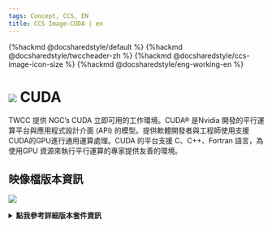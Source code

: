 ```yaml
---
tags: Concept, CCS, EN
title: CCS Image-CUDA | en
---
```


{%hackmd @docsharedstyle/default %}
{%hackmd @docsharedstyle/twccheader-zh %}
{%hackmd @docsharedstyle/ccs-image-icon-size %}
{%hackmd @docsharedstyle/eng-working-en %}

# <img class="ccsimgicon" src="https://cos.twcc.ai/SYS-MANUAL/uploads/upload_6b3382d3255e279896320ff106a1565d.png"> CUDA

TWCC 提供 NGC’s CUDA 立即可用的工作環境。CUDA® 是Nvidia 開發的平行運算平台與應用程式設計介面 (API) 的模型。提供軟體開發者與工程師使用支援CUDA的GPU進行通用運算處理。CUDA 的平台支援 C、C++、Fortran 語言，為使用GPU 資源來執行平行運算的專家提供友善的環境。

## <i class="fa fa-sticky-note" aria-hidden="true"></i> <span class="ccsimglist">映像檔版本資訊</span> 


![](https://cos.twcc.ai/SYS-MANUAL/uploads/upload_6481ced697382199ee8d54cac48051f5.png)


<details class="docspoiler">

<summary><b>點我參考詳細版本套件資訊</b></summary>

- [NGC CUDA](https://docs.nvidia.com/cuda/cuda-toolkit-release-notes/index.html#abstract)

</details>